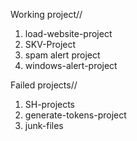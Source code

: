 Working project//

1. load-website-project
2. SKV-Project
3. spam alert project
4. windows-alert-project

Failed projects//

1. SH-projects
2. generate-tokens-project
3. junk-files
